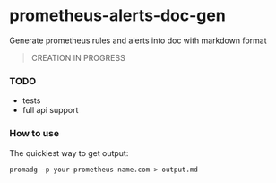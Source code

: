 # prometheus-alerts-doc-gen

Generate prometheus rules and alerts into doc with markdown format

> CREATION IN PROGRESS

### TODO
- tests
- full api support

### How to use
The quickiest way to get output:
```
promadg -p your-prometheus-name.com > output.md
```
